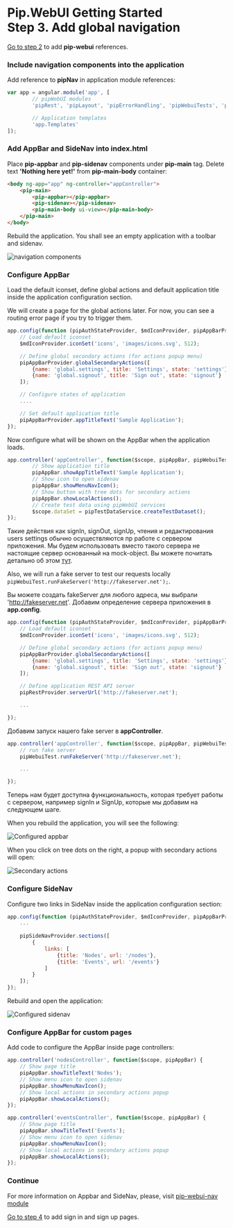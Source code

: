 # Pip.WebUI Getting Started <br/> Step 3. Add global navigation

[Go to step 2](https://github.com/pip-webui/pip-webui-sample/blob/master/step2/Readme.md) to add **pip-webui** references.

### Include navigation components into the application

Add reference to **pipNav** in application module references:

```javascript
var app = angular.module('app', [
        // pipWebUI modules
        'pipRest', 'pipLayout', 'pipErrorHandling', 'pipWebuiTests', 'pipNav',

        // Application templates
        'app.Templates'
]);
```

### Add AppBar and SideNav into index.html

Place **pip-appbar** and **pip-sidenav** components under **pip-main** tag. Delete text **'Nothing here yet!'** from **pip-main-body** container:

```html
<body ng-app="app" ng-controller="appController">
    <pip-main>
        <pip-appbar></pip-appbar>
        <pip-sidenav></pip-sidenav>
        <pip-main-body ui-view></pip-main-body>
    </pip-main>
</body>
```

Rebuild the application. You shall see an empty application with a toolbar and sidenav.

![navigation components](artifacts/navigation_components.png)

### Configure AppBar

Load the default iconset, define global actions and default application title inside the application configuration section.

We will create a page for the global actions later. For now, you can see a routing error page if you try to trigger them.

```javascript
app.config(function (pipAuthStateProvider, $mdIconProvider, pipAppBarProvider) {
    // Load default iconset
    $mdIconProvider.iconSet('icons', 'images/icons.svg', 512);

    // Define global secondary actions (for actions popup menu) 
    pipAppBarProvider.globalSecondaryActions([
        {name: 'global.settings', title: 'Settings', state: 'settings'},
        {name: 'global.signout', title: 'Sign out', state: 'signout'}
    ]);

    // Configure states of application
    ....

    // Set default application title
    pipAppBarProvider.appTitleText('Sample Application');
});
```

Now configure what will be shown on the AppBar when the application loads.

```javascript
app.controller('appController', function($scope, pipAppBar, pipWebuiTest, pipTestDataService) {
        // Show application title
        pipAppBar.showAppTitleText('Sample Application'); 
        // Show icon to open sidenav
        pipAppBar.showMenuNavIcon();
        // Show button with tree dots for secondary actions
        pipAppBar.showLocalActions();
        // Create test data using pipWebUI services
        $scope.dataSet = pipTestDataService.createTestDataset();        
});
```

Такие действия как signIn, signOut, signUp, чтения и редактирования users settings обычно осуществляются пр работе с сервером приложения. 
Мы будем использовать вместо такого сервера не настоящие сервер основанный на mock-object. 
Вы можете почитать детально об этом [тут](https://docs.angularjs.org/api/ngMockE2E/service/$httpBackend).

Also, we will run a fake server to test our requests locally `pipWebuiTest.runFakeServer('http://fakeserver.net');`. 

Вы можете создать fakeServer для любого адреса, мы выбрали 'http://fakeserver.net'. 
Добавим определение сервера приложения в **app.config**.

```javascript
app.config(function (pipAuthStateProvider, $mdIconProvider, pipAppBarProvider, pipRestProvider) {
    // Load default iconset
    $mdIconProvider.iconSet('icons', 'images/icons.svg', 512);

    // Define global secondary actions (for actions popup menu) 
    pipAppBarProvider.globalSecondaryActions([
        {name: 'global.settings', title: 'Settings', state: 'settings'},
        {name: 'global.signout', title: 'Sign out', state: 'signout'}
    ]);

    // Define application REST API server
    pipRestProvider.serverUrl('http://fakeserver.net');

    ...

});
```

Добавим запуск нашего fake server в **appController**.  

```javascript
app.controller('appController', function($scope, pipAppBar, pipWebuiTest, pipTestDataService) {
    // run fake server
    pipWebuiTest.runFakeServer('http://fakeserver.net');        

    ...

});
```

Теперь нам будет доступна функциональность, которая требует работы с сервером, 
например signIn и SignUp, которые мы добавим на следующем шаге.

When you rebuild the application, you will see the following:

![Configured appbar](artifacts/configured_appbar.png)

When you click on tree dots on the right, a popup with secondary actions will open:

![Secondary actions](artifacts/secondary_actions.png)

### Configure SideNav

Configure two links in SideNav inside the application configuration section:

```javascript
app.config(function (pipAuthStateProvider, $mdIconProvider, pipAppBarProvider, pipRestProvider, pipSideNavProvider) {
    ...
    
    pipSideNavProvider.sections([
        {
            links: [
                {title: 'Nodes', url: '/nodes'},
                {title: 'Events', url: '/events'}
            ]
        }
    ]);
});
```

Rebuild and open the application:

![Configured sidenav](artifacts/configured_sidenav.png)

### Configure AppBar for custom pages

Add code to configure the AppBar inside page controllers:
```javascript
app.controller('nodesController', function($scope, pipAppBar) {
    // Show page title
    pipAppBar.showTitleText('Nodes');
    // Show menu icon to open sidenav
    pipAppBar.showMenuNavIcon();
    // Show local actions in secondary actions popup
    pipAppBar.showLocalActions();
});

app.controller('eventsController', function($scope, pipAppBar) {
    // Show page title
    pipAppBar.showTitleText('Events');
    // Show menu icon to open sidenav
    pipAppBar.showMenuNavIcon();
    // Show local actions in secondary actions popup
    pipAppBar.showLocalActions();
});
```

### Continue

For more information on Appbar and SideNav, please, visit [pip-webui-nav module](https://github.com/pip-webui/pip-webui-nav)

[Go to step 4](https://github.com/pip-webui/pip-webui-sample/blob/master/step4/) to add sign in and sign up pages.
